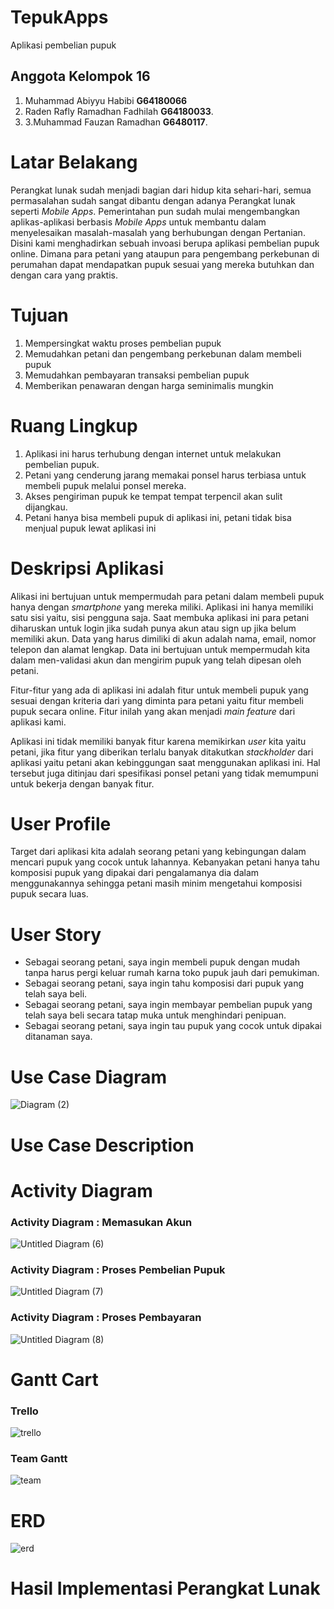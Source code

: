 # TepukApps
Aplikasi pembelian pupuk
## Anggota Kelompok 16
1. Muhammad Abiyyu Habibi **G64180066**
2. Raden Rafly Ramadhan Fadhilah **G64180033**.
3. 3.Muhammad Fauzan Ramadhan **G6480117**.
# Latar Belakang
Perangkat lunak sudah menjadi bagian dari hidup kita sehari-hari, semua permasalahan sudah sangat dibantu dengan adanya Perangkat lunak seperti *Mobile Apps*. Pemerintahan pun sudah mulai mengembangkan aplikas-aplikasi berbasis *Mobile Apps* untuk membantu dalam menyelesaikan masalah-masalah yang berhubungan dengan Pertanian. Disini kami menghadirkan sebuah invoasi berupa aplikasi pembelian pupuk online. Dimana para petani yang ataupun para pengembang perkebunan di perumahan dapat mendapatkan pupuk sesuai yang mereka butuhkan dan dengan cara yang praktis.
# Tujuan
1. Mempersingkat waktu proses pembelian pupuk
2. Memudahkan petani dan pengembang perkebunan dalam membeli pupuk
3. Memudahkan pembayaran transaksi pembelian pupuk
4. Memberikan penawaran dengan harga seminimalis mungkin
# Ruang Lingkup
1. Aplikasi ini harus terhubung dengan internet untuk melakukan pembelian pupuk.
2. Petani yang cenderung jarang memakai ponsel harus terbiasa untuk membeli pupuk
melalui ponsel mereka.
3. Akses pengiriman pupuk ke tempat tempat terpencil akan sulit dijangkau.
4. Petani hanya bisa membeli pupuk di aplikasi ini, petani tidak bisa menjual pupuk lewat
aplikasi ini
# Deskripsi Aplikasi
Alikasi ini bertujuan untuk mempermudah para petani dalam membeli pupuk hanya
dengan *smartphone* yang mereka miliki. Aplikasi ini hanya memiliki satu sisi yaitu, sisi
pengguna saja. Saat membuka aplikasi ini para petani diharuskan untuk login jika sudah punya
akun atau sign up jika belum memiliki akun. Data yang harus dimiliki di akun adalah nama,
email, nomor telepon dan alamat lengkap. Data ini bertujuan untuk mempermudah kita dalam
men-validasi akun dan mengirim pupuk yang telah dipesan oleh petani.

Fitur-fitur yang ada di aplikasi ini adalah fitur untuk membeli pupuk yang sesuai dengan
kriteria dari yang diminta para petani yaitu fitur membeli pupuk secara online. Fitur inilah yang akan menjadi 
*main feature* dari aplikasi kami.

Aplikasi ini tidak memiliki banyak fitur karena memikirkan *user* kita yaitu petani, jika fitur yang diberikan terlalu banyak ditakutkan *stackholder* dari aplikasi yaitu petani akan kebinggungan saat menggunakan aplikasi ini. Hal tersebut juga ditinjau dari spesifikasi ponsel petani yang tidak memumpuni untuk bekerja dengan banyak fitur.
# User Profile
Target dari aplikasi kita adalah seorang petani yang kebingungan dalam mencari pupuk yang cocok untuk lahannya. Kebanyakan petani hanya tahu komposisi pupuk yang dipakai dari pengalamanya dia dalam menggunakannya sehingga petani masih minim mengetahui komposisi pupuk secara luas.  
# User Story
- Sebagai seorang petani, saya ingin membeli pupuk dengan mudah tanpa harus pergi keluar rumah karna toko pupuk jauh dari pemukiman.
 - Sebagai seorang petani, saya ingin tahu komposisi dari pupuk yang telah saya beli.
 - Sebagai seorang petani, saya ingin membayar pembelian pupuk yang telah saya beli secara tatap muka untuk menghindari penipuan.
 - Sebagai seorang petani, saya ingin tau pupuk yang cocok untuk dipakai ditanaman saya.
# Use Case Diagram
![Diagram (2)](https://user-images.githubusercontent.com/60166820/81347925-4b190f00-90e7-11ea-84b9-bb9575bd64e6.png)
# Use Case Description

# Activity Diagram
### Activity Diagram : Memasukan Akun
![Untitled Diagram (6)](https://user-images.githubusercontent.com/60166820/81346187-1061a780-90e4-11ea-8140-56fa97064098.png)
### Activity Diagram : Proses Pembelian Pupuk
![Untitled Diagram (7)](https://user-images.githubusercontent.com/60166820/81346271-371fde00-90e4-11ea-9d06-55892025c963.png)
### Activity Diagram : Proses Pembayaran
![Untitled Diagram (8)](https://user-images.githubusercontent.com/60166820/81346394-69c9d680-90e4-11ea-8d30-be51e0dd4759.png)
# Gantt Cart
### Trello
![trello](https://user-images.githubusercontent.com/60166820/81347438-aaf1c480-90ab-11ea-9dc5-d548f49dbff5.png)
### Team Gantt
![team](https://user-images.githubusercontent.com/60166820/81347509-d5dc1880-90ab-11ea-9b83-bfdb8aa2c56d.jpg)
# ERD
![erd](https://user-images.githubusercontent.com/60166820/81347055-992d1300-90e5-11ea-8c07-dfcb5ff23e29.jpg)
# Hasil Implementasi Perangkat Lunak
